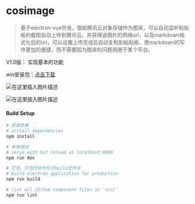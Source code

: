 # cosimage

> 基于electron-vue开发，借助腾讯云对象存储作为图床，可以自动监听粘贴板的截图自动上传到腾讯云，并获得该图片的网络url，以及markdown格式化后的url，可以设置上传完成后自动复制到粘贴板，使markdown的写作更加的便捷，而不需要因为图床的问题局限于某个平台。

V1.0版： 实现基本的功能

win安装包：[点击下载](https://grandachn-1258245022.cos.ap-guangzhou.myqcloud.com/cosimage%20Setup%200.0.1.exe)

![在这里插入图片描述](https://grandachn-1258245022.cos.ap-guangzhou.myqcloud.com/3c852380-fe2a-11e8-b4b9-c17592963101.png)

![在这里插入图片描述](https://grandachn-1258245022.cos.ap-guangzhou.myqcloud.com/528f1370-fe2a-11e8-b4b9-c17592963101.png)

#### Build Setup

``` bash
# 安装依赖
# install dependencies
npm install

# 本地调试
# serve with hot reload at localhost:9080
npm run dev

# 打包，打包的文件位于build文件夹
# build electron application for production
npm run build

# lint all JS/Vue component files in `src/`
npm run lint

```
